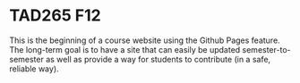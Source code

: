 # TAD265 F12

This is the beginning of a course website using the Github Pages feature. The long-term goal is to have a site that can easily be updated semester-to-semester as well as provide a way for students to contribute (in a safe, reliable way). 

